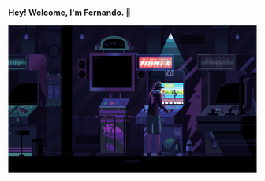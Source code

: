 ### Hey! Welcome, I'm Fernando. 👋

<!--![image](https://github.com/Faerk77/Faerk77/blob/main/vg.gif)-->
<a><img src="https://github.com/Faerk77/Faerk77/blob/main/vg.gif" alt="playing with an arcade machine" align="left" witdh="300" height="300" /></a>

```js
const Fer = {
  pronouns: "he" | "him",
  code: [Javascript, HTML, CSS,],
  passions: [Technologies, Gaming, Electronic, Music],
  contact: {
            ig : "",
            blog : "",
            CV: ""
           },
  challenge: "Achieve FreeCodeCamp Responsive Web Desing Certification & JavaScript Algorithms and Data Structures",
  } 
```

